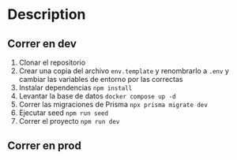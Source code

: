 # Description

## Correr en dev
1. Clonar el repositorio
2. Crear una copia del archivo ```env.template``` y renombrarlo a ```.env``` y cambiar las variables de entorno por las correctas
3. Instalar dependencias ```npm install```
4. Levantar la base de datos ```docker compose up -d``` 
5. Correr las migraciones de Prisma ```npx prisma migrate dev```
6. Ejecutar seed ```npm run seed```
7. Correr el proyecto ```npm run dev```

## Correr en prod